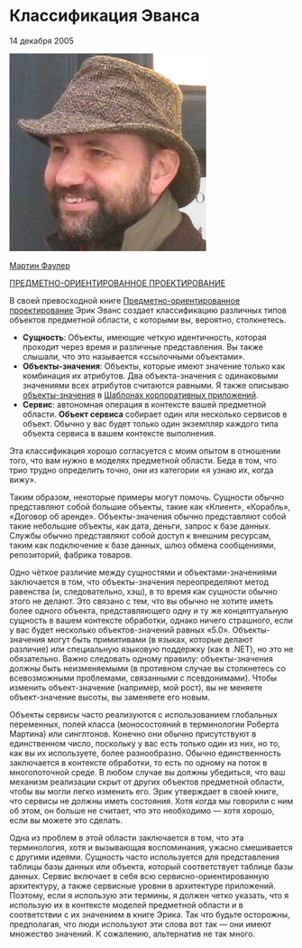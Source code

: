 # Классификация Эванса

14 декабря 2005

![Martin Fowler](../microservice-guide/images/microservices/mf.jpg)

[Мартин Фаулер](https://martinfowler.com/)

[ПРЕДМЕТНО-ОРИЕНТИРОВАННОЕ ПРОЕКТИРОВАНИЕ](https://martinfowler.com/tags/domain%20driven%20design.html)

В своей превосходной книге [Предметно-ориентированное проектирование](https://www.amazon.com/gp/product/0321125215/ref=as_li_tl?ie=UTF8&camp=1789&creative=9325&creativeASIN=0321125215&linkCode=as2&tag=martinfowlerc-20) Эрик Эванс 
создает классификацию различных типов объектов предметной области, с которыми 
вы, вероятно, столкнетесь.

* **Сущность**: Объекты, имеющие четкую идентичность, которая проходит 
  через время и различные представления. Вы также слышали, что это называется 
  «ссылочными объектами».
* **Объекты-значения**: Объекты, которые имеют значение только как комбинация 
  их атрибутов. Два объекта-значения с одинаковыми значениями всех атрибутов 
  считаются равными. Я также описываю [объекты-значения](https://martinfowler.com/eaaCatalog/valueObject.html) 
  в [Шаблонах корпоративных приложений](https://martinfowler.com/books/eaa.html).
* **Сервис**: автономная операция в контексте вашей предметной области. **Объект сервиса** 
  собирает один или несколько сервисов в объект. Обычно у вас будет только один 
  экземпляр каждого типа объекта сервиса в вашем контексте выполнения.

Эта классификация хорошо согласуется с моим опытом в отношении того, что вам 
нужно в моделях предметной области. Беда в том, что трио трудно определить 
точно, они из категории «я узнаю их, когда вижу».

Таким образом, некоторые примеры могут помочь. Сущности обычно представляют 
собой большие объекты, такие как «Клиент», «Корабль», «Договор об аренде». Объекты-значения 
обычно представляют собой такие небольшие объекты, как дата, деньги, запрос к 
базе данных. Службы обычно представляют собой доступ к внешним ресурсам, таким 
как подключение к базе данных, шлюз обмена сообщениями, репозиторий, 
фабрика товаров.

Одно чёткое различие между сущностями и объектами-значениями заключается в том,
что объекты-значения переопределяют метод равенства (и, следовательно, хэш), в 
то время как сущности обычно этого не делают. Это связано с тем, что вы обычно 
не хотите иметь более одного объекта, представляющего одну и ту же концептуальную 
сущность в вашем контексте обработки, однако ничего страшного, если у вас будет 
несколько объектов-значений равных «5.0». Объекты-значения могут быть примитивами
(в языках, которые делают различие) или специальную языковую поддержку (как в 
.NET), но это не обязательно. Важно следовать одному правилу: объекты-значения 
должны быть неизменяемыми (в противном случае вы столкнетесь со всевозможными 
проблемами, связанными с псевдонимами). Чтобы изменить объект-значение (например, 
мой рост), вы не меняете объект-значение высоты, вы заменяете его новым.

Объекты сервисы часто реализуются с использованием глобальных переменных, 
полей класса (моносостояний в терминологии Роберта Мартина) или синглтонов. Конечно
они обычно присутствуют в единственном число, поскольку у вас есть только один 
из них, но то, как вы их используете, более разнообразно. Обычно единственность
заключается в контексте обработки, то есть по одному на поток в многопоточной 
среде. В любом случае вы должны убедиться, что ваш механизм реализации скрыт от 
других объектов предметной области, чтобы вы могли легко изменить его. Эрик 
утверждает в своей книге, что сервисы не должны иметь состояния. Хотя когда мы
говорили с ним об этом, он больше не считает, что это необходимо — хотя хорошо, 
если вы можете это сделать.

Одна из проблем в этой области заключается в том, что эта терминология, хотя 
и вызывающая воспоминания, ужасно смешивается с другими идеями. Сущность часто 
используется для представления таблицы базы данных или объекта, который 
соответствует таблице базы данных. Сервис включает в себя всю сервисно-ориентированную 
архитектуру, а также сервисные уровни в архитектуре приложений. Поэтому, если я 
использую эти термины, я должен четко указать, что я использую их в контексте 
моделей предметной области и в соответствии с их значением в книге Эрика. Так 
что будьте осторожны, предполагая, что люди используют эти слова вот так — они 
имеют множество значений. К сожалению, альтернатив не так много.